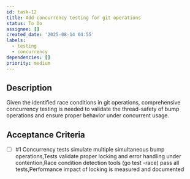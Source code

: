 ```yaml
---
id: task-12
title: Add concurrency testing for git operations
status: To Do
assignee: []
created_date: '2025-08-14 04:55'
labels:
  - testing
  - concurrency
dependencies: []
priority: medium
---
```


## Description

Given the identified race conditions in git operations, comprehensive concurrency testing is needed to validate the thread-safety of bump operations and ensure proper behavior under concurrent usage.

## Acceptance Criteria
<!-- AC:BEGIN -->
- [ ] #1 Concurrency tests simulate multiple simultaneous bump operations,Tests validate proper locking and error handling under contention,Race condition detection tools (go test -race) pass all tests,Performance impact of locking is measured and documented
<!-- AC:END -->
